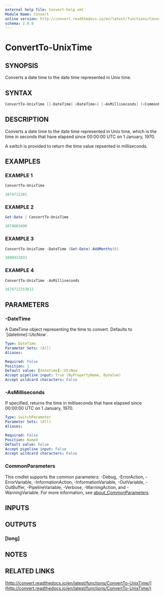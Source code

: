 ```yaml
---
external help file: Convert-help.xml
Module Name: Convert
online version: http://convert.readthedocs.io/en/latest/functions/ConvertTo-UnixTime/
schema: 2.0.0
---
```


# ConvertTo-UnixTime

## SYNOPSIS

Converts a date time to the date time represented in Unix time.

## SYNTAX

```powershell
ConvertTo-UnixTime [[-DateTime] <DateTime>] [-AsMilliseconds] [<CommonParameters>]
```

## DESCRIPTION

Converts a date time to the date time represented in Unix time, which is the time in seconds that have elapsed since
00:00:00 UTC on 1 January, 1970.

A switch is provided to return the time value repsented in milliseconds.

## EXAMPLES

### EXAMPLE 1

```powershell
ConvertTo-UnixTime

1674712201
```

### EXAMPLE 2

```powershell
Get-Date | ConvertTo-UnixTime

1674683490
```

### EXAMPLE 3

```powershell
ConvertTo-UnixTime -DateTime (Get-Date).AddMonths(6)

1690321833
```

### EXAMPLE 4

```powershell
ConvertTo-UnixTime -AsMilliseconds

1674712253812
```

## PARAMETERS

### -DateTime

A DateTime object representing the time to convert.
Defaults to \`\[datetime\]::UtcNow\`.

```yaml
Type: DateTime
Parameter Sets: (All)
Aliases:

Required: False
Position: 1
Default value: [datetime]::UtcNow
Accept pipeline input: True (ByPropertyName, ByValue)
Accept wildcard characters: False
```

### -AsMilliseconds

If specified, returns the time in milliseconds that have elapsed since 00:00:00 UTC on 1 January, 1970.

```yaml
Type: SwitchParameter
Parameter Sets: (All)
Aliases:

Required: False
Position: Named
Default value: False
Accept pipeline input: False
Accept wildcard characters: False
```

### CommonParameters

This cmdlet supports the common parameters: -Debug, -ErrorAction, -ErrorVariable, -InformationAction, -InformationVariable, -OutVariable, -OutBuffer, -PipelineVariable, -Verbose, -WarningAction, and -WarningVariable. For more information, see [about_CommonParameters](http://go.microsoft.com/fwlink/?LinkID=113216).

## INPUTS

## OUTPUTS

### [long]

## NOTES

## RELATED LINKS

[http://convert.readthedocs.io/en/latest/functions/ConvertTo-UnixTime/](http://convert.readthedocs.io/en/latest/functions/ConvertTo-UnixTime/)
